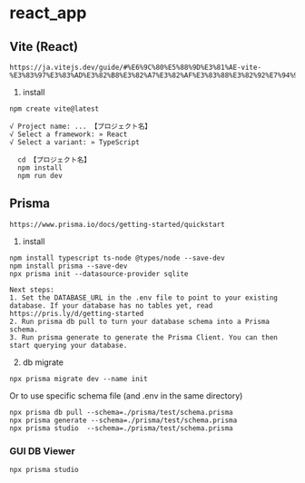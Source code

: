 # react_app

## Vite (React)

```
https://ja.vitejs.dev/guide/#%E6%9C%80%E5%88%9D%E3%81%AE-vite-%E3%83%97%E3%83%AD%E3%82%B8%E3%82%A7%E3%82%AF%E3%83%88%E3%82%92%E7%94%9F%E6%88%90%E3%81%99%E3%82%8B
```

1. install

```
npm create vite@latest

√ Project name: ... 【プロジェクト名】
√ Select a framework: » React
√ Select a variant: » TypeScript
```

```
  cd 【プロジェクト名】
  npm install
  npm run dev
```

## Prisma

```
https://www.prisma.io/docs/getting-started/quickstart
```

1. install

```
npm install typescript ts-node @types/node --save-dev
npm install prisma --save-dev
npx prisma init --datasource-provider sqlite
```

```
Next steps:
1. Set the DATABASE_URL in the .env file to point to your existing database. If your database has no tables yet, read https://pris.ly/d/getting-started
2. Run prisma db pull to turn your database schema into a Prisma schema.
3. Run prisma generate to generate the Prisma Client. You can then start querying your database.
```

2. db migrate

```
npx prisma migrate dev --name init
```

Or to use specific schema file (and .env in the same directory)

```
npx prisma db pull --schema=./prisma/test/schema.prisma
npx prisma generate --schema=./prisma/test/schema.prisma
npx prisma studio  --schema=./prisma/test/schema.prisma
```

### GUI DB Viewer

```
npx prisma studio
```
